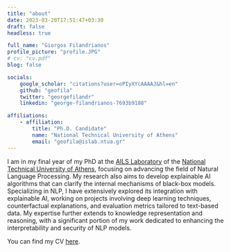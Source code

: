 ```yaml
---
title: "about"
date: 2023-03-20T17:51:47+03:30
draft: false
headless: true

full_name: "Giorgos Filandrianos"
profile_picture: "profile.JPG"
# cv: "cv.pdf"
blog: false

socials:
    google_scholar: "citations?user=oPIyXYcAAAAJ&hl=en"
    github: "geofila"
    twitter: "georgefilandr"
    linkedin: "george-filandrianos-7693b9188"

affiliations:
    - affiliation:
        title: "Ph.D. Candidate"
        name: "National Technical University of Athens"
        email: "geofila@islab.ntua.gr"
---
```


I am in my final year of my PhD at the [AILS Laboratory][1-new] of the [National Technical University of Athens][2-new], focusing on advancing the field of Natural Language Processing. My research also aims to develop explainable AI algorithms that can clarify the internal mechanisms of black-box models. Specializing in NLP, I have extensively explored its integration with explainable AI, working on projects involving deep learning techniques, counterfactual explanations, and evaluation metrics tailored to text-based data. My expertise further extends to knowledge representation and reasoning, with a significant portion of my work dedicated to enhancing the interpretability and security of NLP models.

You can find my CV [here][CV].


[1-new]: https://www.ails.ece.ntua.gr/
[2-new]: https://www.ece.ntua.gr/gr
[CV]: cv.pdf
